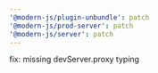 ```yaml
---
'@modern-js/plugin-unbundle': patch
'@modern-js/prod-server': patch
'@modern-js/server': patch
---
```


fix: missing devServer.proxy typing
